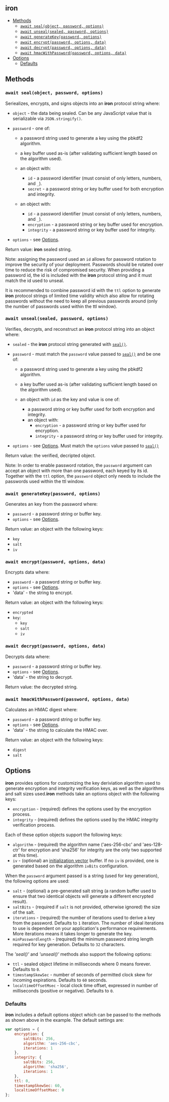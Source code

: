 
## iron
<!-- toc -->

- [Methods](#methods)
  - [`await seal(object, password, options)`](#await-sealobject-password-options)
  - [`await unseal(sealed, password, options)`](#await-unsealsealed-password-options)
  - [`await generateKey(password, options)`](#await-generatekeypassword-options)
  - [`await encrypt(password, options, data)`](#await-encryptpassword-options-data)
  - [`await decrypt(password, options, data)`](#await-decryptpassword-options-data)
  - [`await hmacWithPassword(password, options, data)`](#await-hmacwithpasswordpassword-options-data)
- [Options](#options)
  - [Defaults](#defaults)

<!-- tocstop -->

## Methods

### `await seal(object, password, options)`

Seriealizes, encrypts, and signs objects into an **iron** protocol string where:

- `object` - the data being sealed. Can be any JavaScript value that is serializable via
  `JSON.stringify()`.

- `password` - one of:

    - a password string used to generate a key using the pbkdf2 algorithm.

    - a key buffer used as-is (after validating sufficient length based on the algorithm used).

    - an object with:
        - `id` - a password identifier (must consist of only letters, numbers, and `_`).
        - `secret` - a password string or key buffer used for both encryption and integrity.
    
    - an object with:
        - `id` - a password identifier (must consist of only letters, numbers, and `_`).
        - `encryption` - a password string or key buffer used for encryption.
        - `integrity` - a password string or key buffer used for integrity.

- `options` - see [Options](#options).

Return value: **iron** sealed string.

Note: assigning the password used an `id` allows for password rotation to improve the security of
your deployment. Passwords should be rotated over time to reduce the risk of compromised security.
When providing a password id, the id is included with the **iron** protocol string and it must
match the id used to unseal.

It is recommended to combine password id with the `ttl` option to generate **iron** protocol
strings of limited time validity which also allow for rotating passwords without the need to keep
all previous passwords around (only the number of passwords used within the ttl window).

### `await unseal(sealed, password, options)`

Verifies, decrypts, and reconstruct an **iron** protocol string into an object where:

- `sealed` - the **iron** protocol string generated with [`seal()`](#await-sealobject-password-options).

- `password` - must match the `password` value passed to [`seal()`](#await-sealobject-password-options)
  and be one of:

    - a password string used to generate a key using the pbkdf2 algorithm.

    - a key buffer used as-is (after validating sufficient length based on the algorithm used).

    - an object with `id` as the key and value is one of:
        - a password string or key buffer used for both encryption and integrity.
        - an object with:
            - `encryption` - a password string or key buffer used for encryption.
            - `integrity` - a password string or key buffer used for integrity.

- `options` - see [Options](#options). Must match the `options` value passed to
  [`seal()`](#await-sealobject-password-options)

Return value: the verified, decripted object.

Note: In order to enable password rotation, the `password` argument can accept an object with more
than one password, each keyed by its id. Together with the `ttl` option, the `password` object only
needs to include the passwords used within the ttl window.

### `await generateKey(password, options)`

Generates an key from the password where:
- `password` - a password string or buffer key.
- `options` - see [Options](#options).

Return value: an object with the following keys:
- `key`
- `salt`
- `iv`

### `await encrypt(password, options, data)`

Encrypts data where:
- `password` - a password string or buffer key.
- `options` - see [Options](#options).
- 'data' - the string to encrypt.

Return value: an object with the following keys:
- `encrypted`
- `key`:
    - `key`
    - `salt`
    - `iv`

### `await decrypt(password, options, data)`

Decrypts data where:
- `password` - a password string or buffer key.
- `options` - see [Options](#options).
- 'data' - the string to decrypt.

Return value: the decrypted string.

### `await hmacWithPassword(password, options, data)`

Calculates an HMAC digest where:
- `password` - a password string or buffer key.
- `options` - see [Options](#options).
- 'data' - the string to calculate the HMAC over.

Return value: an object with the following keys:
- `digest`
- `salt`

## Options

**iron** provides options for customizing the key deriviation algorithm used to generate encryption
and integrity verification keys, as well as the algorithms and salt sizes used.**iron** methods
take an options object with the following keys:

- `encryption` - (required) defines the options used by the encryption process.
- `integrity` - (required) defines the options used by the HMAC integrity verification process.

Each of these option objects support the following keys:

- `algorithm` - (required) the algorithm name ('aes-256-cbc' and 'aes-128-ctr' for encryption and
  'sha256' for integrity are the only two supported at this time).
- `iv` - (optional) an [initialization vector](http://en.wikipedia.org/wiki/Initialization_vector)
  buffer. If no `iv` is provided, one is generated based on the algorithm `ivBits` configuration.

When the `password` argument passed is a string (used for key generation), the following options
are used:

- `salt` - (optional) a pre-generated salt string (a random buffer used to ensure that two
  identical objects will generate a different encrypted result).
- `saltBits` - (required if `salt` is not provided, otherwise ignored) the size of the salt.
- `iterations` - (required) the number of iterations used to derive a key from the password.
  Defaults to `1` iteration. The number of ideal iterations to use is dependent on your
  application's performance requirements. More iterations means it takes longer to generate the
  key.
- `minPasswordlength` - (required) the minimum password string length required for key generation.
  Defaults to `32` characters.

The _'seal()'_ and _'unseal()'_ methods also support the following options:

- `ttl` - sealed object lifetime in milliseconds where 0 means forever. Defaults to `0`.
- `timestampSkewSec` - number of seconds of permitted clock skew for incoming expirations.
  Defaults to `60` seconds.
- `localtimeOffsetMsec` - local clock time offset, expressed in number of milliseconds (positive or
  negative). Defaults to `0`.

### Defaults

**iron** includes a default options object which can be passed to the methods as shown above in the
example. The default settings are:

```javascript
var options = {
    encryption: {
        saltBits: 256,
        algorithm: 'aes-256-cbc',
        iterations: 1
    },
    integrity: {
        saltBits: 256,
        algorithm: 'sha256',
        iterations: 1
    },
    ttl: 0,
    timestampSkewSec: 60,
    localtimeOffsetMsec: 0
};
```
